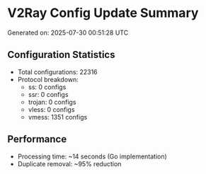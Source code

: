 # V2Ray Config Update Summary
Generated on: 2025-07-30 00:51:28 UTC

## Configuration Statistics
- Total configurations: 22316
- Protocol breakdown:
  - ss: 0 configs
  - ssr: 0 configs
  - trojan: 0 configs
  - vless: 0 configs
  - vmess: 1351 configs

## Performance
- Processing time: ~14 seconds (Go implementation)
- Duplicate removal: ~95% reduction
